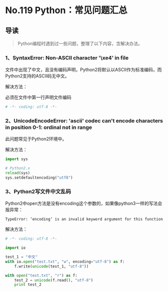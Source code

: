 # No.119 Python：常见问题汇总

## 导读

> Python编程时遇到过一些问题，整理了以下内容，含解决办法。

### 1、SyntaxError: Non-ASCII character '\xe4' in file

文件中出现了中文，且没有编码声明，Python2将默认以ASCII作为标准编码，而Python2支持的ASCII码无中文。

解决方法：

必须在文件中第一行声明文件编码

```python
# -*- coding: utf-8 -*-

```

### 2、UnicodeEncodeError: 'ascii' codec can't encode characters in position 0-1: ordinal not in range

此问题常见于Python2环境中。

解决方法：

```python
import sys

# Python2.x
reload(sys)
sys.setdefaultencoding("utf8")

```

### 3、Python2写文件中文乱码

Python2中open方法是没有encoding这个参数的，如果像python3一样的写法会报异常：

```shell
TypeError: ‘encoding’ is an invalid keyword argument for this function
```

解决方法：

```python
# -*- coding: utf-8 -*-

import io

test_1 = "中文"
with io.open("test.txt", "w", encoding="utf-8") as f:
    f.write(unicode(test_1, "utf-8"))

with open("test.txt", "r") as f:
    test_2 = unicode(f.read(), "utf-8")
    print test_2

```
